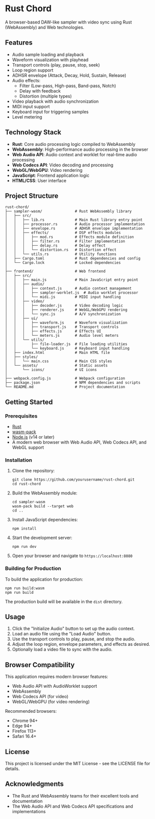 # Rust Chord

A browser-based DAW-like sampler with video sync using Rust (WebAssembly) and Web technologies.

## Features

- Audio sample loading and playback
- Waveform visualization with playhead
- Transport controls (play, pause, stop, seek)
- Loop region support
- ADHSR envelope (Attack, Decay, Hold, Sustain, Release)
- Audio effects:
  - Filter (Low-pass, High-pass, Band-pass, Notch)
  - Delay with feedback
  - Distortion (multiple types)
- Video playback with audio synchronization
- MIDI input support
- Keyboard input for triggering samples
- Level metering

## Technology Stack

- **Rust**: Core audio processing logic compiled to WebAssembly
- **WebAssembly**: High-performance audio processing in the browser
- **Web Audio API**: Audio context and worklet for real-time audio processing
- **Web Codecs API**: Video decoding and processing
- **WebGL/WebGPU**: Video rendering
- **JavaScript**: Frontend application logic
- **HTML/CSS**: User interface

## Project Structure

```
rust-chord/
├── sampler-wasm/               # Rust WebAssembly library
│   ├── src/
│   │   ├── lib.rs              # Main Rust library entry point
│   │   ├── processor.rs        # Audio processor implementation
│   │   ├── envelope.rs         # ADHSR envelope implementation
│   │   ├── effects/            # DSP effects modules
│   │   │   ├── mod.rs          # Effects module definition
│   │   │   ├── filter.rs       # Filter implementation
│   │   │   ├── delay.rs        # Delay effect
│   │   │   └── distortion.rs   # Distortion effect
│   │   └── utils.rs            # Utility functions
│   ├── Cargo.toml              # Rust dependencies and config
│   └── Cargo.lock              # Locked dependencies
│
├── frontend/                   # Web frontend
│   ├── src/
│   │   ├── main.js             # Main JavaScript entry point
│   │   ├── audio/
│   │   │   ├── context.js      # Audio context management
│   │   │   ├── sampler-worklet.js  # Audio worklet processor
│   │   │   └── midi.js         # MIDI input handling
│   │   ├── video/
│   │   │   ├── decoder.js      # Video decoding logic
│   │   │   ├── renderer.js     # WebGL/WebGPU rendering
│   │   │   └── sync.js         # A/V synchronization
│   │   ├── ui/
│   │   │   ├── waveform.js     # Waveform visualization
│   │   │   ├── transport.js    # Transport controls
│   │   │   ├── effects.js      # Effects UI
│   │   │   └── meters.js       # Audio level meters
│   │   └── utils/
│   │       ├── file-loader.js  # File loading utilities
│   │       └── keyboard.js     # Keyboard input handling
│   ├── index.html              # Main HTML file
│   ├── styles/
│   │   └── main.css            # Main CSS styles
│   └── assets/                 # Static assets
│       └── icons/              # UI icons
│
├── webpack.config.js           # Webpack configuration
├── package.json                # NPM dependencies and scripts
└── README.md                   # Project documentation
```

## Getting Started

### Prerequisites

- [Rust](https://www.rust-lang.org/tools/install)
- [wasm-pack](https://rustwasm.github.io/wasm-pack/installer/)
- [Node.js](https://nodejs.org/) (v14 or later)
- A modern web browser with Web Audio API, Web Codecs API, and WebGL support

### Installation

1. Clone the repository:
   ```
   git clone https://github.com/yourusername/rust-chord.git
   cd rust-chord
   ```

2. Build the WebAssembly module:
   ```
   cd sampler-wasm
   wasm-pack build --target web
   cd ..
   ```

3. Install JavaScript dependencies:
   ```
   npm install
   ```

4. Start the development server:
   ```
   npm run dev
   ```

5. Open your browser and navigate to `https://localhost:8080`

### Building for Production

To build the application for production:

```
npm run build:wasm
npm run build
```

The production build will be available in the `dist` directory.

## Usage

1. Click the "Initialize Audio" button to set up the audio context.
2. Load an audio file using the "Load Audio" button.
3. Use the transport controls to play, pause, and stop the audio.
4. Adjust the loop region, envelope parameters, and effects as desired.
5. Optionally load a video file to sync with the audio.

## Browser Compatibility

This application requires modern browser features:
- Web Audio API with AudioWorklet support
- WebAssembly
- Web Codecs API (for video)
- WebGL/WebGPU (for video rendering)

Recommended browsers:
- Chrome 94+
- Edge 94+
- Firefox 113+
- Safari 16.4+

## License

This project is licensed under the MIT License - see the LICENSE file for details.

## Acknowledgments

- The Rust and WebAssembly teams for their excellent tools and documentation
- The Web Audio API and Web Codecs API specifications and implementations
